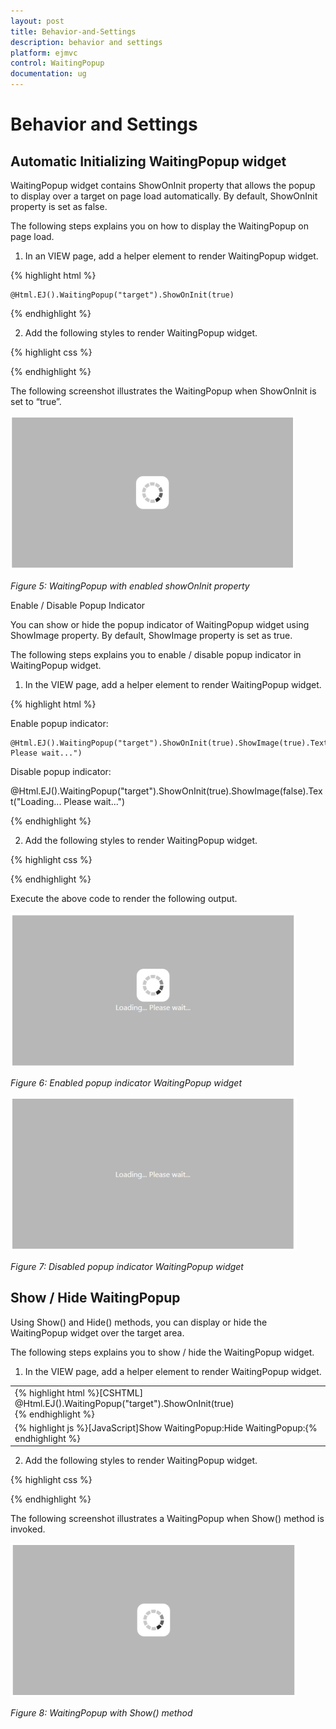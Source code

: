 ```yaml
---
layout: post
title: Behavior-and-Settings
description: behavior and settings
platform: ejmvc
control: WaitingPopup
documentation: ug
---
```


# Behavior and Settings

## Automatic Initializing WaitingPopup widget

WaitingPopup widget contains ShowOnInit property that allows the popup to display over a target on page load automatically. By default, ShowOnInit property is set as false.

The following steps explains you on how to display the WaitingPopup on page load.

1. In an VIEW page, add a helper element to render WaitingPopup widget.





{% highlight html %}



<div id="target">

    @Html.EJ().WaitingPopup("target").ShowOnInit(true)

</div>


{% endhighlight %}


2. Add the following styles to render WaitingPopup widget.



{% highlight css %}


<style type="text/css" class="cssStyles">

    #control {

        height: 320px;

        width: 600px;

    }

</style>

{% endhighlight %}

The following screenshot illustrates the WaitingPopup when ShowOnInit is set to “true”.

![](Behavior-and-Settings_images/Behavior-and-Settings_img1.png)



_Figure 5: WaitingPopup with enabled showOnInit property_

Enable / Disable Popup Indicator

You can show or hide the popup indicator of WaitingPopup widget using ShowImage property. By default, ShowImage property is set as true.

The following steps explains you to enable / disable popup indicator in WaitingPopup widget.

1. In the VIEW page, add a helper element to render WaitingPopup widget.





{% highlight html %}


Enable popup indicator:

<div id="target">

    @Html.EJ().WaitingPopup("target").ShowOnInit(true).ShowImage(true).Text("Loading... Please wait...")



</div>



Disable popup indicator:

<div id="target">

   @Html.EJ().WaitingPopup("target").ShowOnInit(true).ShowImage(false).Text("Loading... Please wait...")

</div>

{% endhighlight %}



2. Add the following styles to render WaitingPopup widget.



{% highlight css %}


<style type="text/css" class="cssStyles">

    #control {

        height: 320px;

        width: 600px;

    }

</style>

{% endhighlight %}

Execute the above code to render the following output.

![](Behavior-and-Settings_images/Behavior-and-Settings_img2.png)



_Figure 6: Enabled popup indicator WaitingPopup widget_

![](Behavior-and-Settings_images/Behavior-and-Settings_img3.png)



_Figure 7: Disabled popup indicator WaitingPopup widget_

## Show / Hide WaitingPopup

Using Show() and Hide() methods, you can display or hide the WaitingPopup widget over the target area.

The following steps explains you to show / hide the WaitingPopup widget.

1. In the VIEW page, add a helper element to render WaitingPopup widget.



<table>
<tr>
<td>
{% highlight html %}[CSHTML]<div id="target">    @Html.EJ().WaitingPopup("target").ShowOnInit(true)</div>{% endhighlight %}</td></tr>
<tr>
<td>
{% highlight js %}[JavaScript]Show WaitingPopup:<script type="text/javascript">    var popUpObj;    $(function () {        $("#target").ejWaitingPopup();        popUpObj = $("#target").data("ejWaitingPopup");        popUpObj.show();    });</script>Hide WaitingPopup:<script type="text/javascript">    var popUpObj    $(function () {        $("#target").ejWaitingPopup();         popUpObj = $("#target").data("ejWaitingPopup");        popUpObj.hide();    });</script>{% endhighlight %}</td></tr>
</table>




2. Add the following styles to render WaitingPopup widget.



{% highlight css %}



<style type="text/css" class="cssStyles">

    #control {

        height: 320px;

        width: 600px;

    }

</style>
{% endhighlight %}


The following screenshot illustrates a WaitingPopup when Show() method is invoked.

![](Behavior-and-Settings_images/Behavior-and-Settings_img4.png)



_Figure 8: WaitingPopup with Show() method_

